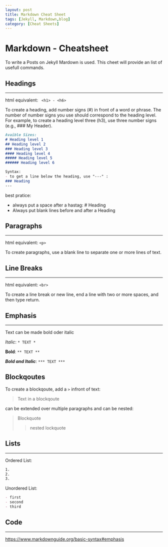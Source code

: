 ```yaml
---
layout: post
title: Markdown Cheat Sheet
tags: [Jekyll, Markdown,blog]
category: [Cheat Sheets]
---
```


# Markdown - Cheatsheet

To write a Posts on Jekyll Mardown is used. This cheet will provide an list of usefull commands.

## Headings
---

html equivalent: ``` <h1> - <h6>```

To create a heading, add number signs (#) in front of a word or phrase. The number of number signs you use should correspond to the heading level. For example, to create a heading level three (h3), use three number signs (e.g., ### My Header).


```markdown
Avaible Sizes:
# Heading level 1
## Heading level 2
### Heading level 3
#### Heading level 4
##### Heading level 5
###### Heading level 6

Syntax:
- to get a line below the heading, use "---" :
### Heading
---
```
best pratice:
- always put a space after a hastag: # Heading
- Always put blank lines before and after a Heading

## Paragraphs
---
html equivalent:
``` <p> ```

To create paragraphs, use a blank line to separate one or more lines of text.

## Line Breaks
---
html equivalent:
``` <br> ```

To create a line break or new line, end a line with two or more spaces, and then type return.

## Emphasis
---
Text can be made bold oder italic

*Italic*: `* TEXT *`

**Bold**: `** TEXT **`

***Bold and Italic***: `*** TEXT ***`

## Blockqoutes

To create a blockqoute, add a `>` infront of text:
> Text in a blockqoute

can be extended over multiple paragraphs and can be nested:
> Blockquote
>> nested lockquote

## Lists
---
Ordered List:
```Markdown
1.
2.
3.
```
Unordered List:
```Markdown
- first 
- second
- third
```

## Code
---

https://www.markdownguide.org/basic-syntax#emphasis

